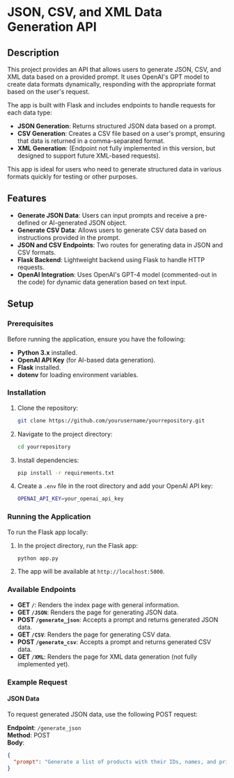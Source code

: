 # JSON, CSV, and XML Data Generation API

## Description

This project provides an API that allows users to generate JSON, CSV, and XML data based on a provided prompt. It uses OpenAI's GPT model to create data formats dynamically, responding with the appropriate format based on the user's request.

The app is built with Flask and includes endpoints to handle requests for each data type:

- **JSON Generation**: Returns structured JSON data based on a prompt.
- **CSV Generation**: Creates a CSV file based on a user's prompt, ensuring that data is returned in a comma-separated format.
- **XML Generation**: (Endpoint not fully implemented in this version, but designed to support future XML-based requests).

This app is ideal for users who need to generate structured data in various formats quickly for testing or other purposes.

## Features

- **Generate JSON Data**: Users can input prompts and receive a pre-defined or AI-generated JSON object.
- **Generate CSV Data**: Allows users to generate CSV data based on instructions provided in the prompt.
- **JSON and CSV Endpoints**: Two routes for generating data in JSON and CSV formats.
- **Flask Backend**: Lightweight backend using Flask to handle HTTP requests.
- **OpenAI Integration**: Uses OpenAI's GPT-4 model (commented-out in the code) for dynamic data generation based on text input.

## Setup

### Prerequisites

Before running the application, ensure you have the following:

- **Python 3.x** installed.
- **OpenAI API Key** (for AI-based data generation).
- **Flask** installed.
- **dotenv** for loading environment variables.

### Installation

1. Clone the repository:
    ```bash
    git clone https://github.com/yourusername/yourrepository.git
    ```

2. Navigate to the project directory:
    ```bash
    cd yourrepository
    ```

3. Install dependencies:
    ```bash
    pip install -r requirements.txt
    ```

4. Create a `.env` file in the root directory and add your OpenAI API key:
    ```bash
    OPENAI_API_KEY=your_openai_api_key
    ```

### Running the Application

To run the Flask app locally:

1. In the project directory, run the Flask app:
    ```bash
    python app.py
    ```

2. The app will be available at `http://localhost:5000`.

### Available Endpoints

- **GET `/`**: Renders the index page with general information.
- **GET `/JSON`**: Renders the page for generating JSON data.
- **POST `/generate_json`**: Accepts a prompt and returns generated JSON data.
- **GET `/CSV`**: Renders the page for generating CSV data.
- **POST `/generate_csv`**: Accepts a prompt and returns generated CSV data.
- **GET `/XML`**: Renders the page for XML data generation (not fully implemented yet).

### Example Request

#### JSON Data

To request generated JSON data, use the following POST request:

**Endpoint**: `/generate_json`  
**Method**: POST  
**Body**:
```json
{
  "prompt": "Generate a list of products with their IDs, names, and prices."
}

